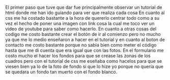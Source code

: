 El primer paso que tuve que dar fue principalmente observar un tutorial de html donde me han ido guiando para ver que realiza cada cosa
En cuanto al css me ha costado bastante a la hora de quererlo centrar todo como a su vez el hecho de poner una imagen con link cosa la cual me toco ver un video de youtube para saber como hacerlo.
En cuanto a otras cosas del codigo me costo bastante crear el botón de ir al comienzo pero no mucho ya que me lo medio enseñaron a hacer en el tutorial y en cuanto al boton de contacto me costo bastante porque no sabia bien como meter el código hasta que me di cuenta que era igual que con las fotos.
En el formulario me costo mucho el hacer los fondos para que se crease las zonas de los cuadros pero con el tutorial de css me eseñaba como hacelos para que se viesen bien ya lo de la foto de fondo si que lo hize yo porque no quería que se quedara un fondo tan muerto con el fondo blanco.